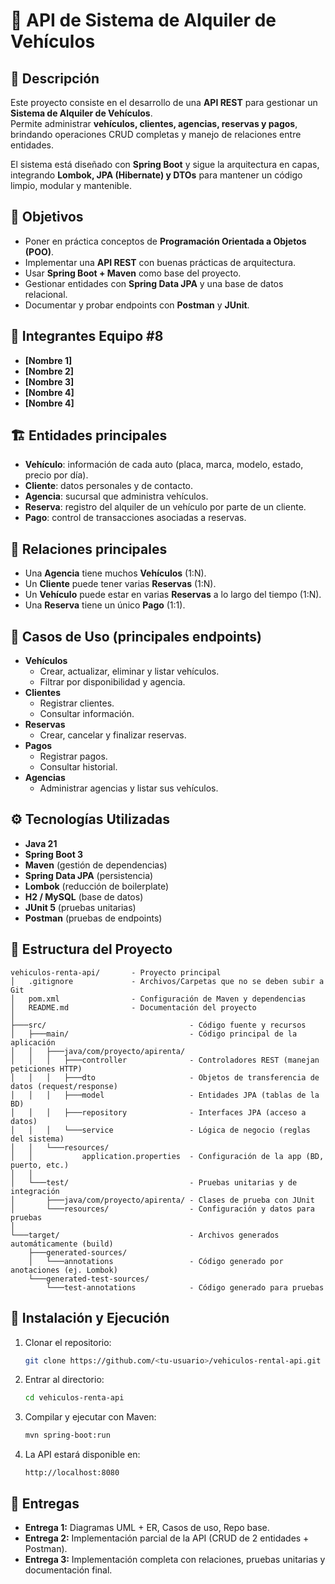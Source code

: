 # 🚗 API de Sistema de Alquiler de Vehículos

## 📌 Descripción
Este proyecto consiste en el desarrollo de una **API REST** para gestionar un **Sistema de Alquiler de Vehículos**.  
Permite administrar **vehículos, clientes, agencias, reservas y pagos**, brindando operaciones CRUD completas y manejo de relaciones entre entidades.

El sistema está diseñado con **Spring Boot** y sigue la arquitectura en capas, integrando **Lombok, JPA (Hibernate) y DTOs** para mantener un código limpio, modular y mantenible.



## 🎯 Objetivos
- Poner en práctica conceptos de **Programación Orientada a Objetos (POO)**.
- Implementar una **API REST** con buenas prácticas de arquitectura.
- Usar **Spring Boot + Maven** como base del proyecto.
- Gestionar entidades con **Spring Data JPA** y una base de datos relacional.
- Documentar y probar endpoints con **Postman** y **JUnit**.


## 👥 Integrantes Equipo #8 
- **[Nombre 1]**
- **[Nombre 2]**
- **[Nombre 3]**
- **[Nombre 4]**
- **[Nombre 4]**



## 🏗️ Entidades principales
- **Vehículo**: información de cada auto (placa, marca, modelo, estado, precio por día).
- **Cliente**: datos personales y de contacto.
- **Agencia**: sucursal que administra vehículos.
- **Reserva**: registro del alquiler de un vehículo por parte de un cliente.
- **Pago**: control de transacciones asociadas a reservas.



## 🔗 Relaciones principales
- Una **Agencia** tiene muchos **Vehículos** (1:N).  
- Un **Cliente** puede tener varias **Reservas** (1:N).  
- Un **Vehículo** puede estar en varias **Reservas** a lo largo del tiempo (1:N).  
- Una **Reserva** tiene un único **Pago** (1:1).  



## 📖 Casos de Uso (principales endpoints)
- **Vehículos**
  - Crear, actualizar, eliminar y listar vehículos.
  - Filtrar por disponibilidad y agencia.
- **Clientes**
  - Registrar clientes.
  - Consultar información.
- **Reservas**
  - Crear, cancelar y finalizar reservas.
- **Pagos**
  - Registrar pagos.
  - Consultar historial.
- **Agencias**
  - Administrar agencias y listar sus vehículos.



## ⚙️ Tecnologías Utilizadas
- **Java 21**
- **Spring Boot 3**
- **Maven** (gestión de dependencias)
- **Spring Data JPA** (persistencia)
- **Lombok** (reducción de boilerplate)
- **H2 / MySQL** (base de datos)
- **JUnit 5** (pruebas unitarias)
- **Postman** (pruebas de endpoints)



## 📂 Estructura del Proyecto

```
vehiculos-renta-api/       - Proyecto principal
│   .gitignore             - Archivos/Carpetas que no se deben subir a Git
│   pom.xml                - Configuración de Maven y dependencias
│   README.md              - Documentación del proyecto
│
├───src/                                - Código fuente y recursos
│   ├───main/                           - Código principal de la aplicación
│   │   ├───java/com/proyecto/apirenta/
│   │   │   ├───controller              - Controladores REST (manejan peticiones HTTP)
│   │   │   ├───dto                     - Objetos de transferencia de datos (request/response)
│   │   │   ├───model                   - Entidades JPA (tablas de la BD)
│   │   │   ├───repository              - Interfaces JPA (acceso a datos)
│   │   │   └───service                 - Lógica de negocio (reglas del sistema)
│   │   └───resources/       
│   │           application.properties  - Configuración de la app (BD, puerto, etc.)
│   │
│   └───test/                           - Pruebas unitarias y de integración
│       ├───java/com/proyecto/apirenta/ - Clases de prueba con JUnit
│       └───resources/                  - Configuración y datos para pruebas
│
└───target/                             - Archivos generados automáticamente (build)
    ├───generated-sources/  
    │   └───annotations                 - Código generado por anotaciones (ej. Lombok)
    └───generated-test-sources/
        └───test-annotations            - Código generado para pruebas

```



## 🚀 Instalación y Ejecución
1. Clonar el repositorio:
   ```bash
   git clone https://github.com/<tu-usuario>/vehiculos-rental-api.git
   ```
2. Entrar al directorio:
   ```bash
   cd vehiculos-renta-api
   ```
3. Compilar y ejecutar con Maven:
   ```bash
   mvn spring-boot:run
   ```
4. La API estará disponible en:
   ```
   http://localhost:8080
   ```


## 📅 Entregas
- **Entrega 1:** Diagramas UML + ER, Casos de uso, Repo base.  
- **Entrega 2:** Implementación parcial de la API (CRUD de 2 entidades + Postman).  
- **Entrega 3:** Implementación completa con relaciones, pruebas unitarias y documentación final.  

